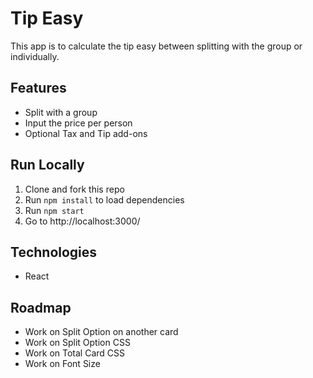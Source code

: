# Tip Easy

This app is to calculate the tip easy between splitting with the group or individually.

## Features

- Split with a group
- Input the price per person
- Optional Tax and Tip add-ons

## Run Locally

1. Clone and fork this repo
2. Run `npm install` to load dependencies
3. Run `npm start`
4. Go to http://localhost:3000/

## Technologies

- React

## Roadmap

- Work on Split Option on another card
- Work on Split Option CSS
- Work on Total Card CSS
- Work on Font Size
